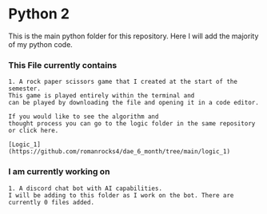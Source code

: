 # Python 2

This is the main python folder for this repository. Here I will add the majority of my python code. 

### This File currently contains

    1. A rock paper scissors game that I created at the start of the semester. 
    This game is played entirely within the terminal and 
    can be played by downloading the file and opening it in a code editor. 
    
    If you would like to see the algorithm and 
    thought process you can go to the logic folder in the same repository or click here.

    [Logic_1](https://github.com/romanrocks4/dae_6_month/tree/main/logic_1)

### I am currently working on 

    1. A discord chat bot with AI capabilities. 
    I will be adding to this folder as I work on the bot. There are currently 0 files added. 